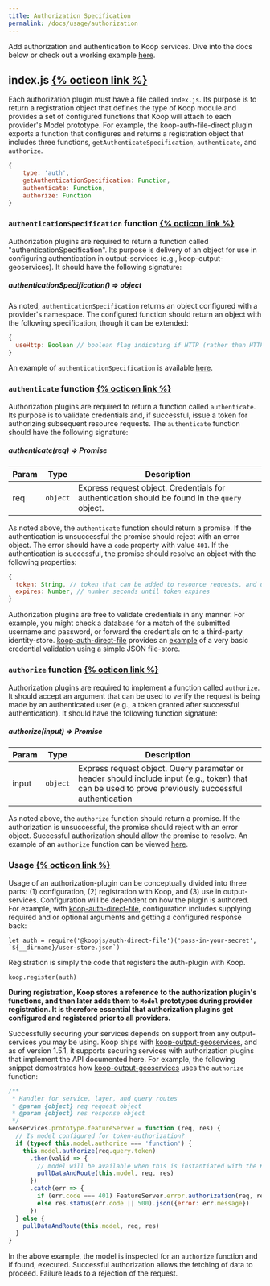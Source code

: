 ```yaml
---
title: Authorization Specification
permalink: /docs/usage/authorization
---
```


Add authorization and authentication to Koop services. Dive into the docs below or check out a working example [here](https://github.com/koopjs/koop-auth-direct-file).

## index.js <a class="anchor" href="#indexjs--">{% octicon link %} </a>

Each authorization plugin must have a file called `index.js`.  Its purpose is to return a registration object that defines the type of Koop module and provides a set of configured functions that Koop will attach to each provider's Model prototype.  For example, the koop-auth-file-direct plugin exports a function that configures and returns a registration object that includes three functions, `getAuthenticateSpecification`, `authenticate`, and `authorize`.

```js
{
    type: 'auth',
    getAuthenticationSpecification: Function,
    authenticate: Function,
    authorize: Function
}
```

### `authenticationSpecification` function <a class="anchor" href="#authenticationspecification-function--">{% octicon link %} </a>

Authorization plugins are required to return a function called "authenticationSpecification".  Its purpose is delivery of an object for use in configuring authentication in output-services (e.g., koop-output-geoservices). It should have the following signature:

##### authenticationSpecification() ⇒ object

As noted, `authenticationSpecification` returns an object configured with a provider's namespace. The configured function should return an object with the following specification, though it can be extended: 

```js
{
  useHttp: Boolean // boolean flag indicating if HTTP (rather than HTTPS) should be used for the authentication endpoint 
}
```

An example of `authenticationSpecification` is available [here](https://github.com/koopjs/koop-auth-direct-file/blob/master/src/index.js#L44-L56).


### `authenticate` function <a class="anchor" href="#authenticate-function--">{% octicon link %} </a>

Authorization plugins are required to return a function called `authenticate`.  Its purpose is to validate credentials and, if successful, issue a token for authorizing subsequent resource requests.  The `authenticate` function should have the following signature:

##### authenticate(req) ⇒ Promise

| Param | Type | Description |
| --- | --- | --- |
| req | <code>object</code> | Express request object. Credentials for authentication should be found in the `query` object. |


As noted above, the `authenticate` function should return a promise. If the authentication is unsuccessful the promise should reject with an error object.  The error should have a `code` property with value `401`. If the authentication is successful, the promise should resolve an object with the following properties:

```js
{
  token: String, // token that can be added to resource requests, and decoded and verified by the "authorization" function
  expires: Number, // number seconds until token expires
}
```

Authorization plugins are free to validate credentials in any manner.  For example, you might check a database for a match of the submitted username and password, or forward the credentials on to a third-party identity-store. [koop-auth-direct-file](https://github.com/koopjs/koop-auth-direct-file) provides an [example](https://github.com/koopjs/koop-auth-direct-file/blob/master/src/index.js#L59-L88) of a very basic credential validation using a simple JSON file-store. 

### `authorize` function <a class="anchor" href="#authorize--">{% octicon link %} </a>

Authorization plugins are required to implement a function called `authorize`.  It should accept an argument that can be used to verify the request is being made by an authenticated user (e.g., a token granted after successful authentication).  It should have the following function signature:

##### authorize(input) ⇒ Promise

| Param | Type | Description |
| --- | --- | --- |
| input | <code>object</code> | Express request object. Query parameter or header should include input (e.g., token) that can be used to prove previously successful authentication |

As noted above, the `authorize` function should return a promise. If the authorization is unsuccessful, the promise should reject with an error object.  Successful authorization should allow the promise to resolve. An example of an `authorize` function can be viewed [here](https://github.com/koopjs/koop-auth-direct-file/blob/master/src/index.js#L90-L108).

### Usage <a class="anchor" href="#usage--">{% octicon link %} </a>

Usage of an authorization-plugin can be conceptually divided into three parts: (1) configuration, (2) registration with Koop, and (3) use in output-services.  Configuration will be dependent on how the plugin is authored.  For example, with [koop-auth-direct-file](https://github.com/koopjs/koop-auth-direct-file), configuration includes supplying required and or optional arguments and getting a configured response back:

    let auth = require('@koopjs/auth-direct-file')('pass-in-your-secret', `${__dirname}/user-store.json`)

Registration is simply the code that registers the auth-plugin with Koop.  

    koop.register(auth)

**During registration, Koop stores a reference to the authorization plugin's functions, and then later adds them to `Model` prototypes during provider registration.  It is therefore essential that authorization plugins get configured and registered prior to all providers.**

Successfully securing your services depends on support from any output-services you may be using. Koop ships with [koop-output-geoservices](https://github.com/koopjs/koop-output-geoservices), and as of version 1.5.1, it supports securing services with authorization plugins that implement the API documented here.  For example, the following snippet demostrates how [koop-output-geoservices](https://github.com/koopjs/koop-output-geoservices) uses the `authorize` function:

```js
/**
 * Handler for service, layer, and query routes
 * @param {object} req request object
 * @param {object} res response object
 */
Geoservices.prototype.featureServer = function (req, res) {
  // Is model configured for token-authorization?
  if (typeof this.model.authorize === 'function') {
    this.model.authorize(req.query.token)
      .then(valid => {
        // model will be available when this is instantiated with the Koop controller
        pullDataAndRoute(this.model, req, res)
      })
      .catch(err => {
        if (err.code === 401) FeatureServer.error.authorization(req, res)
        else res.status(err.code || 500).json({error: err.message})
      })
  } else {
    pullDataAndRoute(this.model, req, res)
  }
}
```

In the above example, the model is inspected for an `authorize` function and if found, executed.  Successful authorization allows the fetching of data to proceed.  Failure leads to a rejection of the request.